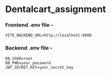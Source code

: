 # Dentalcart_assignment

### Frontend .env file -

```env
VITE_BACKEND_URL=http://localhost:8080
```

### Backend .env file -

```env
DB_USER=root
DB_PWD=your_password
JWT_SECRET_KEY=your_secret_key
```
